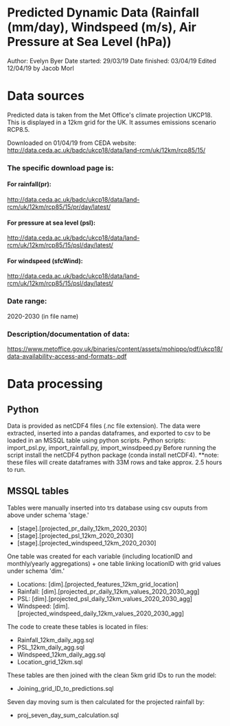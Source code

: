 # Predicted Dynamic Data (Rainfall (mm/day), Windspeed (m/s), Air Pressure at Sea Level (hPa))

Author: Evelyn Byer
Date started: 29/03/19
Date finished: 03/04/19
Edited 12/04/19 by Jacob Morl

# Data sources
Predicted data is taken from the Met Office's climate projection UKCP18. This is displayed in a 12km grid for the UK. 
It assumes emissions scenario RCP8.5.

Downloaded on 01/04/19 from CEDA website:
http://data.ceda.ac.uk/badc/ukcp18/data/land-rcm/uk/12km/rcp85/15/

### The specific download page is:
#### For rainfall(pr):
http://data.ceda.ac.uk/badc/ukcp18/data/land-rcm/uk/12km/rcp85/15/pr/day/latest/

#### For pressure at sea level (psl):
http://data.ceda.ac.uk/badc/ukcp18/data/land-rcm/uk/12km/rcp85/15/psl/day/latest/

#### For windspeed (sfcWind):
http://data.ceda.ac.uk/badc/ukcp18/data/land-rcm/uk/12km/rcp85/15/psl/day/latest/

### Date range:
2020-2030 (in file name)

### Description/documentation of data:
https://www.metoffice.gov.uk/binaries/content/assets/mohippo/pdf/ukcp18/data-availability-access-and-formats-.pdf

# Data processing

## Python
Data is provided as netCDF4 files (.nc file extension).
The data were extracted, inserted into a pandas dataframes, and exported to csv to be loaded in an MSSQL table using python scripts. 
Python scripts: import_psl.py, import_rainfall.py, import_winsdpeed.py
Before running the script install the netCDF4 python package (conda install netCDF4).
**note: these files will create dataframes with 33M rows and take approx. 2.5 hours to run.

## MSSQL tables
Tables were manually inserted into trs database using csv ouputs from above under schema 'stage.'
- [stage].[projected_pr_daily_12km_2020_2030]
- [stage].[projected_psl_12km_2020_2030]
- [stage].[projected_windspeed_12km_2020_2030]

One table was created for each variable (including locationID and monthly/yearly aggregations) + one table linking locationID with grid values under schema 'dim.'
- Locations: [dim].[projected_features_12km_grid_location]
- Rainfall: [dim].[projected_pr_daily_12km_values_2020_2030_agg]
- PSL: [dim].[projected_psl_daily_12km_values_2020_2030_agg]
- Windspeed: [dim].[projected_windspeed_daily_12km_values_2020_2030_agg]

The code to create these tables is located in files: 
- Rainfall_12km_daily_agg.sql
- PSL_12km_daily_agg.sql
- Windspeed_12km_daily_agg.sql
- Location_grid_12km.sql

These tables are then joined with the clean 5km grid IDs to run the model:
- Joining_grid_ID_to_predictions.sql

Seven day moving sum is then calculated for the projected rainfall by:
- proj_seven_day_sum_calculation.sql